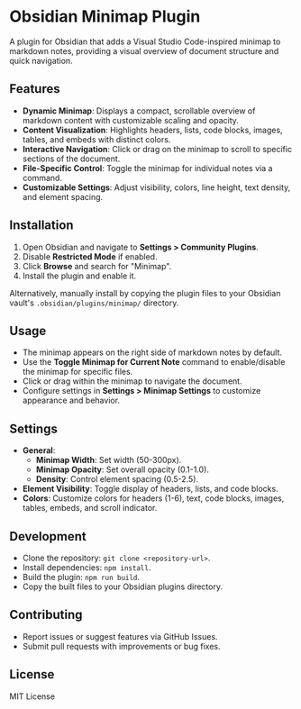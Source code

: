 # Obsidian Minimap Plugin

A plugin for Obsidian that adds a Visual Studio Code-inspired minimap to markdown notes, providing a visual overview of document structure and quick navigation.

## Features
- **Dynamic Minimap**: Displays a compact, scrollable overview of markdown content with customizable scaling and opacity.
- **Content Visualization**: Highlights headers, lists, code blocks, images, tables, and embeds with distinct colors.
- **Interactive Navigation**: Click or drag on the minimap to scroll to specific sections of the document.
- **File-Specific Control**: Toggle the minimap for individual notes via a command.
- **Customizable Settings**: Adjust visibility, colors, line height, text density, and element spacing.

## Installation
1. Open Obsidian and navigate to **Settings > Community Plugins**.
2. Disable **Restricted Mode** if enabled.
3. Click **Browse** and search for "Minimap".
4. Install the plugin and enable it.

Alternatively, manually install by copying the plugin files to your Obsidian vault's `.obsidian/plugins/minimap/` directory.

## Usage
- The minimap appears on the right side of markdown notes by default.
- Use the **Toggle Minimap for Current Note** command to enable/disable the minimap for specific files.
- Click or drag within the minimap to navigate the document.
- Configure settings in **Settings > Minimap Settings** to customize appearance and behavior.

## Settings
- **General**:
  - **Minimap Width**: Set width (50-300px).
  - **Minimap Opacity**: Set overall opacity (0.1-1.0).
  - **Density**: Control element spacing (0.5-2.5).
- **Element Visibility**: Toggle display of headers, lists, and code blocks.
- **Colors**: Customize colors for headers (1-6), text, code blocks, images, tables, embeds, and scroll indicator.

## Development
- Clone the repository: `git clone <repository-url>`.
- Install dependencies: `npm install`.
- Build the plugin: `npm run build`.
- Copy the built files to your Obsidian plugins directory.

## Contributing
- Report issues or suggest features via GitHub Issues.
- Submit pull requests with improvements or bug fixes.

## License
MIT License

